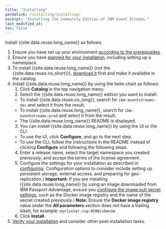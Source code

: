 ```yaml
---
title: "Installing"
permalink: /installing/installing/
excerpt: "Installing the Community Edition of IBM Event Streams."
last_modified_at:
toc: false
---
```


Install {{site.data.reuse.long_name}} as follows.

1. Ensure you have set up your environment [according to the prerequisites](../prerequisites).
2. Ensure you have [planned for your installation](../planning), including setting up a namespace.
3. To install {{site.data.reuse.long_name}} (not the {{site.data.reuse.ce_short}}), [download it](../downloading) first and make it available in the catalog.
4. Install {{site.data.reuse.long_name}} by using the helm chart as follows:
    1. Click **Catalog** in the top navigation menu.
    2. Select the {{site.data.reuse.long_name}} edition you want to install:
    * To install {{site.data.reuse.ce_long}}, search for `ibm-eventstreams-dev` and select it from the result.
    * To install {{site.data.reuse.long_name}}, search for `ibm-eventstreams-prod` and select it from the result.
    * The {{site.data.reuse.long_name}} README is displayed.
    3. You can install {{site.data.reuse.long_name}} by using the UI or the CLI.
      * To use the UI, click **Configure**, and go to the next step.
      * To use the CLI, follow the instructions in the README instead of clicking **Configure** and following the following steps.
    4. Enter a release name, select the target namespace you created previously, and accept the terms of the license agreement.
    5. Configure the settings for your installation as described in [configuring](../configuring). Configuration options to consider include setting up persistent storage, external access, and preparing for geo-replication.\\
       **Important:** If you are installing {{site.data.reuse.long_name}} by using an image downloaded from IBM Passport Advantage, ensure you [configure the image pull secret settings](../configuring/#global-installation-settings), such as the Docker image registry and the name of the secret created previously.\\
       **Note:** Ensure the **Docker image registry** value under the **All parameters** section does not have a trailing slash, for example: `mycluster.icp:8500/ibmcom`
    6. Click **Install**.
5. [Verify your installation](../post-installation/#verifying-your-installation) and consider other post-installation tasks.
